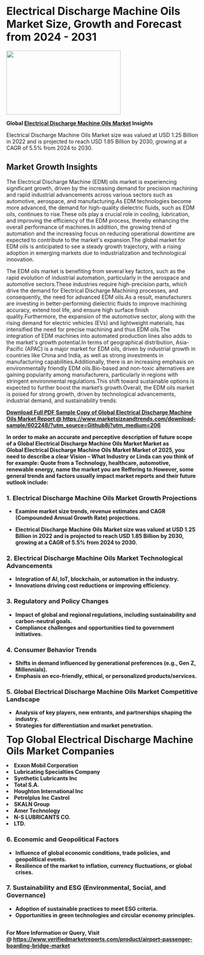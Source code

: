 <H1>Electrical Discharge Machine Oils Market Size, Growth and Forecast from 2024 - 2031</H1><img class="aligncenter size-medium wp-image-584254" src="https://thirdeyenews.in/wp-content/uploads/2024/09/Global-Market-Research-300x168.jpeg" alt="" width="300" height="168" /><p><strong>Global&nbsp;<a href="https://www.marketsizeandtrends.com/download-sample/602248/?utm_source=Github8j?utm_medium=206">Electrical Discharge Machine Oils Market</a> Insights</strong></p><p>Electrical Discharge Machine Oils Market size was valued at USD 1.25 Billion in 2022 and is projected to reach USD 1.85 Billion by 2030, growing at a CAGR of 5.5% from 2024 to 2030.</p><p><h2>Market Growth Insights</h2> <p>The Electrical Discharge Machine (EDM) oils market is experiencing significant growth, driven by the increasing demand for precision machining and rapid industrial advancements across various sectors such as automotive, aerospace, and manufacturing.As EDM technologies become more advanced, the demand for high-quality dielectric fluids, such as EDM oils, continues to rise.These oils play a crucial role in cooling, lubrication, and improving the efficiency of the EDM process, thereby enhancing the overall performance of machines.In addition, the growing trend of automation and the increasing focus on reducing operational downtime are expected to contribute to the market's expansion.The global market for EDM oils is anticipated to see a steady growth trajectory, with a rising adoption in emerging markets due to industrialization and technological innovation.</p> <p><strong><a href="#"></a></strong></p> <p>The EDM oils market is benefiting from several key factors, such as the rapid evolution of industrial automation, particularly in the aerospace and automotive sectors.These industries require high-precision parts, which drive the demand for Electrical Discharge Machining processes, and consequently, the need for advanced EDM oils.As a result, manufacturers are investing in better-performing dielectric fluids to improve machining accuracy, extend tool life, and ensure high surface finish quality.Furthermore, the expansion of the automotive sector, along with the rising demand for electric vehicles (EVs) and lightweight materials, has intensified the need for precise machining and thus EDM oils.The integration of EDM machines into automated production lines also adds to the market's growth potential.In terms of geographical distribution, Asia-Pacific (APAC) is a major market for EDM oils, driven by industrial growth in countries like China and India, as well as strong investments in manufacturing capabilities.Additionally, there is an increasing emphasis on environmentally friendly EDM oils.Bio-based and non-toxic alternatives are gaining popularity among manufacturers, particularly in regions with stringent environmental regulations.This shift toward sustainable options is expected to further boost the market’s growth.Overall, the EDM oils market is poised for strong growth, driven by technological advancements, industrial demand, and sustainability trends.</p> <p><strong><a href="#"></p><p><span class=""><strong>Download Full PDF Sample Copy of Global Electrical Discharge Machine Oils Market Report</strong> @ <a href="https://www.marketsizeandtrends.com/download-sample/602248/?utm_source=Github8j?utm_medium=206" target="_blank">https://www.marketsizeandtrends.com/download-sample/602248/?utm_source=Github8j?utm_medium=206</a></span></p><p>In order to make an accurate and perceptive description of future scope of a Global&nbsp;Electrical Discharge Machine Oils Market Market as Global&nbsp;Electrical Discharge Machine Oils Market Market of 2025, you need to describe a clear Vision &ndash; What Industry or Linda can you think of for example: Quote from a Technology, healthcare, automotive, renewable energy, name the market you are Reffering to.However, some general trends and factors usually impact market reports and their future outlook include:</p><h3>1.&nbsp;<strong>Electrical Discharge Machine Oils Market Growth Projections</strong></h3><ul><li>Examine market size trends, revenue estimates and CAGR (Compounded Annual Growth Rate) projections.</li><li><p>Electrical Discharge Machine Oils Market size was valued at USD 1.25 Billion in 2022 and is projected to reach USD 1.85 Billion by 2030, growing at a CAGR of 5.5% from 2024 to 2030.</p></li></ul><h3>2.&nbsp;<strong>Electrical Discharge Machine Oils Market Technological Advancements</strong></h3><ul><li>Integration of AI, IoT, blockchain, or automation in the industry.</li><li>Innovations driving cost reductions or improving efficiency.</li></ul><h3>3.&nbsp;<strong>Regulatory and Policy Changes</strong></h3><ul><li>Impact of global and regional regulations, including sustainability and carbon-neutral goals.</li><li>Compliance challenges and opportunities tied to government initiatives.</li></ul><h3>4.&nbsp;<strong>Consumer Behavior Trends</strong></h3><ul><li>Shifts in demand influenced by generational preferences (e.g., Gen Z, Millennials).</li><li>Emphasis on eco-friendly, ethical, or personalized products/services.</li></ul><h3>5.&nbsp;<strong>Global Electrical Discharge Machine Oils Market Competitive Landscape</strong></h3><ul><li>Analysis of key players, new entrants, and partnerships shaping the industry.</li><li>Strategies for differentiation and market penetration.</li></ul><p data-pm-slice="1 1 []"><span style="color: inherit; font-family: inherit; font-size: 25px;">Top Global Electrical Discharge Machine Oils Market Companies</span></p><div class="" data-test-id=""><p><li>Exxon Mobil Corporation</li><li> Lubricating Specialties Company</li><li> Synthetic Lubricants Inc</li><li> Total S.A.</li><li> Houghton International Inc</li><li> Petrelplus Inc Castrol</li><li> SKALN Group</li><li> Amer Technology</li><li> N-S LUBRICANTS CO.</li><li>LTD.</li></p></div><h3>6.&nbsp;<strong>Economic and Geopolitical Factors</strong></h3><ul><li>Influence of global economic conditions, trade policies, and geopolitical events.</li><li>Resilience of the market to inflation, currency fluctuations, or global crises.</li></ul><h3>7.&nbsp;<strong>Sustainability and ESG (Environmental, Social, and Governance)</strong></h3><ul><li>Adoption of sustainable practices to meet ESG criteria.</li><li>Opportunities in green technologies and circular economy principles.</li></ul><h2><strong style="font-size: 14px;">For More Information or Query, Visit @&nbsp;</strong><a style="background-color: #ffffff; font-size: 14px;" href="https://www.marketsizeandtrends.com/report/electrical-discharge-machine-oils-market/" target="_blank">https://www.verifiedmarketreports.com/product/airport-passenger-boarding-bridge-market</a></h2>